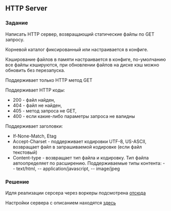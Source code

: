 ## HTTP Server
### Задание
Написать HTTP сервер, возвращающий статические файлы по GET запросу.

Корневой каталог фиксированный или настраивается в конфиге.

Кэширование файлов в памяти настраивается в конфиге, по-умолчанию все файлы кэшируются,
при обновлении файлов на диске кэш можно обновить без перезапуска.

Поддерживает только HTTP метод GET

Поддерживает HTTP коды:
- 200 - файл найден, 
- 404 - файл не найден, 
- 405 - метод запроса не GET, 
- 400 - если какие-либо параметры запроса не валидны

Поддерживает заголовки:
- If-None-Match, Etag
- Accept-Charset - поддерживает кодировки UTF-8, US-ASCII, возвращает файл в запрашиваемой кодировке (если файл текстовый)
- Content-type - возвращает тип файла и кодировку. Тип файла автоопределяет по расширению.
Поддерживаемые типы контента: 
-- text/html,
-- application/javascript,
-- image/jpeg

### Решение
Идля реализации серсера через воркеры подсмотрена [отсюда](http://www.sources.ru/java/java_server.shtml)

Настройки сервера с описанием находятся [здесь](https://github.com/kurtov/httpserver/blob/master/HttpServerProperties.properties)